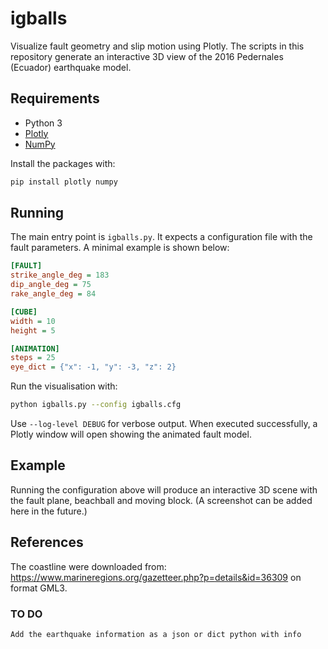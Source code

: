 # igballs

Visualize fault geometry and slip motion using Plotly. The scripts in this repository generate an interactive 3D view of the 2016 Pedernales (Ecuador) earthquake model.

## Requirements

- Python 3
- [Plotly](https://pypi.org/project/plotly/)
- [NumPy](https://pypi.org/project/numpy/)

Install the packages with:

```bash
pip install plotly numpy
```

## Running

The main entry point is `igballs.py`. It expects a configuration file with the fault parameters. A minimal example is shown below:

```ini
[FAULT]
strike_angle_deg = 183
dip_angle_deg = 75
rake_angle_deg = 84

[CUBE]
width = 10
height = 5

[ANIMATION]
steps = 25
eye_dict = {"x": -1, "y": -3, "z": 2}
```

Run the visualisation with:

```bash
python igballs.py --config igballs.cfg
```

Use `--log-level DEBUG` for verbose output. When executed successfully, a Plotly window will open showing the animated fault model.

## Example

Running the configuration above will produce an interactive 3D scene with the fault plane, beachball and moving block. (A screenshot can be added here in the future.)


## References

The coastline were downloaded from: https://www.marineregions.org/gazetteer.php?p=details&id=36309 on format GML3.  

### TO DO

```
Add the earthquake information as a json or dict python with info 
```
